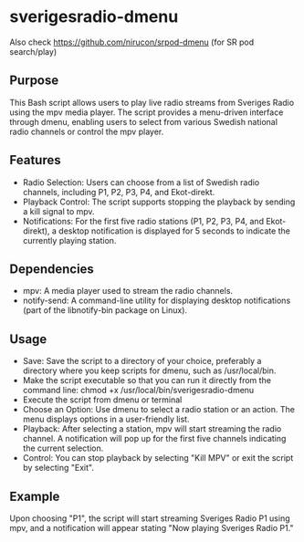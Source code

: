 # sverigesradio-dmenu

Also check https://github.com/nirucon/srpod-dmenu (for SR pod search/play) 

## Purpose
This Bash script allows users to play live radio streams from Sveriges Radio using the mpv media player. The script provides a menu-driven interface through dmenu, enabling users to select from various Swedish national radio channels or control the mpv player.

## Features

- Radio Selection: Users can choose from a list of Swedish radio channels, including P1, P2, P3, P4, and Ekot-direkt.
- Playback Control: The script supports stopping the playback by sending a kill signal to mpv.
- Notifications: For the first five radio stations (P1, P2, P3, P4, and Ekot-direkt), a desktop notification is displayed for 5 seconds to indicate the currently playing station.

## Dependencies

- mpv: A media player used to stream the radio channels.
- notify-send: A command-line utility for displaying desktop notifications (part of the libnotify-bin package on Linux).

## Usage

- Save: Save the script to a directory of your choice, preferably a directory where you keep scripts for dmenu, such as /usr/local/bin.
- Make the script executable so that you can run it directly from the command line: chmod +x /usr/local/bin/sverigesradio-dmenu
- Execute the script from dmenu or terminal
- Choose an Option: Use dmenu to select a radio station or an action. The menu displays options in a user-friendly list.
- Playback: After selecting a station, mpv will start streaming the radio channel. A notification will pop up for the first five channels indicating the current selection.
- Control: You can stop playback by selecting "Kill MPV" or exit the script by selecting "Exit".

## Example

Upon choosing "P1", the script will start streaming Sveriges Radio P1 using mpv, and a notification will appear stating "Now playing Sveriges Radio P1."
